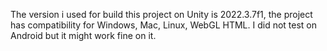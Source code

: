 The version i used for build this project on Unity is 2022.3.7f1, the project has compatibility for Windows, Mac, Linux, WebGL HTML. I did not test on Android but it might work fine on it.
